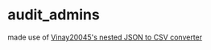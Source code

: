 # audit_admins


made use of [Vinay20045's nested JSON to CSV converter](https://github.com/vinay20045/json-to-csv)
